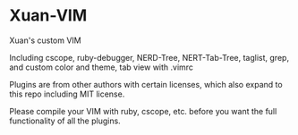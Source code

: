 Xuan-VIM
========

Xuan's custom VIM

Including cscope, ruby-debugger, NERD-Tree, NERT-Tab-Tree, taglist, grep, and custom color and theme, tab view with .vimrc

Plugins are from other authors with certain licenses, which also expand to this repo including MIT license.

Please compile your VIM with ruby, cscope, etc. before you want the full functionality of all the plugins.
